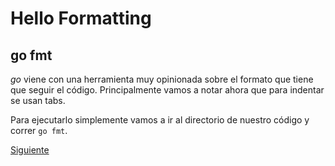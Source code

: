 # Hello Formatting

## go fmt

_go_ viene con una herramienta muy opinionada sobre el formato que tiene
que seguir el código. Principalmente vamos a notar ahora que para indentar
se usan tabs.

Para ejecutarlo simplemente vamos a ir al directorio de nuestro código y
correr `go fmt`.

[Siguiente](../02_HelloWeb)
